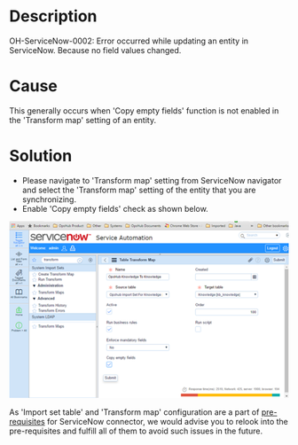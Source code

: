 # Description
OH-ServiceNow-0002: Error occurred while updating an entity in ServiceNow. Because no field values changed.

# Cause

This generally occurs when 'Copy empty fields' function is not enabled in the 'Transform map' setting of an entity.

# Solution

* Please navigate to 'Transform map' setting from ServiceNow navigator and select the 'Transform map' setting of the entity that you are synchronizing.
* Enable 'Copy empty fields' check as shown below.

![SNow_Image 94a](../../../../assets/SNow_Image_94a.png)

As 'Import set table' and 'Transform map' configuration are a part of [pre-requisites](../../../../connectors/servicenow.md#prerequisites) for ServiceNow connector, we would advise you to relook into the pre-requisites and fulfill all of them to avoid such issues in the future.
